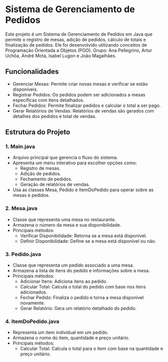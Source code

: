 # Sistema de Gerenciamento de Pedidos

Este projeto é um Sistema de Gerenciamento de Pedidos em Java que permite o registro de mesas, adição de pedidos, cálculo de totais e finalização de pedidos. Ele foi desenvolvido utilizando conceitos de Programação Orientada a Objetos (POO).
Grupo: Ana Pellegrino, Artur Uchôa, André Mota, Isabel Lugon e João Magalhães.

## Funcionalidades

- Gerenciar Mesas: Permite criar novas mesas e verificar se estão disponíveis.
- Registrar Pedidos: Os pedidos podem ser adicionados a mesas específicas com itens detalhados.
- Fechar Pedidos: Permite finalizar pedidos e calcular o total a ser pago.
- Gerar Relatórios de Vendas: Relatórios de vendas são gerados com detalhes dos pedidos e total de vendas.

## Estrutura do Projeto

### 1. Main.java
- Arquivo principal que gerencia o fluxo do sistema.
- Apresenta um menu interativo para escolher opções como:
  - Registro de mesas.
  - Adição de pedidos.
  - Fechamento de pedidos.
  - Geração de relatórios de vendas.
- Usa as classes Mesa, Pedido e ItemDoPedido para operar sobre as mesas e pedidos.

### 2. Mesa.java
- Classe que representa uma mesa no restaurante.
- Armazena o número da mesa e sua disponibilidade.
- Principais métodos:
  - Verificar Disponibilidade: Retorna se a mesa está disponível.
  - Definir Disponibilidade: Define se a mesa está disponível ou não.

### 3. Pedido.java
- Classe que representa um pedido associado a uma mesa.
- Armazena a lista de itens do pedido e informações sobre a mesa.
- Principais métodos:
  - Adicionar Itens: Adiciona itens ao pedido.
  - Calcular Total: Calcula o total do pedido com base nos itens adicionados.
  - Fechar Pedido: Finaliza o pedido e torna a mesa disponível novamente.
  - Gerar Relatório: Gera um relatório detalhado do pedido.

### 4. ItemDoPedido.java
- Representa um item individual em um pedido.
- Armazena o nome do item, quantidade e preço unitário.
- Principais métodos:
  - Calcular Total: Calcula o total para o item com base na quantidade e preço unitário.
